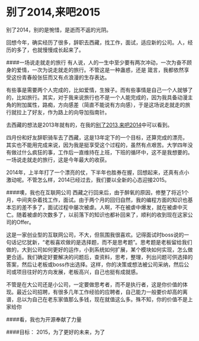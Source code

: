 别了2014,来吧2015
================
别了2014，别的是惋惜，是逝而不返的光阴。

回想今年，确实经历了很多，辞职去西藏，找工作，面试，适应新的公司。人，经历的多了，也就慢慢成长起来了。

####一场说走就走的旅行
有人说，人的一生中至少要有两次冲动，一次为奋不顾身的爱情，一次为说走就走的旅行。不管这是一种蛊惑，还是
箴言，我都依然享受这份青春般张狂而又有点浪漫的生存表达。

有些事是需要两个人完成的，比如爱情，生猴子。而有些事情是自己一个人就够了的，比如旅行。其实，对于我来说旅行也不是一个人能完成的，因为我具备动漫主角的附加属性，路痴，方向感差（简直不能说有方向感），于是这场说走就走的旅行就拉上了好友，作为路上的向导加指南针。

去西藏的想法是2013年就有的，在我的[别了2013,来吧2014](http://blog.csdn.net/qbg19881206/article/details/18794297)中可以看到。

四月份和好友辞职骑车去了西藏，这是13年定下的一个目标，还算完成的漂亮，其实也不能用完成来说，因为我是挺享受这个过程的，虽然有点艰苦。大学四年没有做过什么疯狂的事，工作后一直维持在上班，下班的循环中，这不是我想要的。
一场说走就走的旅行，这是今年最大的收获。




2014年，上半年打了一个漂亮的仗，下半年也胜券在握，回想起来，还真有点小激动呢。不管怎么样，2014已经过去，我们要以全新的心态迎接2015。

####噢，我也在互联网公司
西藏之行回来后，由于醉氧的原因，修整了将近1个月，中间夹杂着找工作，面试。由于两个月的回归自然，我的编程方面的知识也基本忘的差不多了，面试过程中屡次被虐。人啊，不在被虐中爆发，就在被虐中灭亡。随着被虐的次数多了，以前落下的知识也都补回来了，顺利的收到现在这家公司的Offer。

这是一家创业型的互联网公司，不大，但氛围我很喜欢。记得面试时boss说的一句话记忆犹新，“老板喜欢做的是选择题，而不是思考题”。思考题是老板留给我们做的，大到公司如何更好的运作，小到系统如何扩展，某个模块如何实现，怎么做更合适。我们确定好要解决的问题后，查资料，思考，整理，列出问题可供选择的答案，然后让老板或boss作出选择。这样，你的决策或想法被公司采纳，然后公司或项目往好的方向发展，老板高兴，自己也挺有成就感。

不管是在大公司还是小公司，一定要做思考者，而不是执行者，这是你价值的体现。最近公司招聘，有很多几年工作经验的应聘者，自己能力一般要价却高的离谱，总以为自己在老东家值那么多钱，现在就值这么多。殊不知，你的价值不是上家给你

####看，我也为开源奉献了力量


####目标：
2015，为了更好的未来，为了
